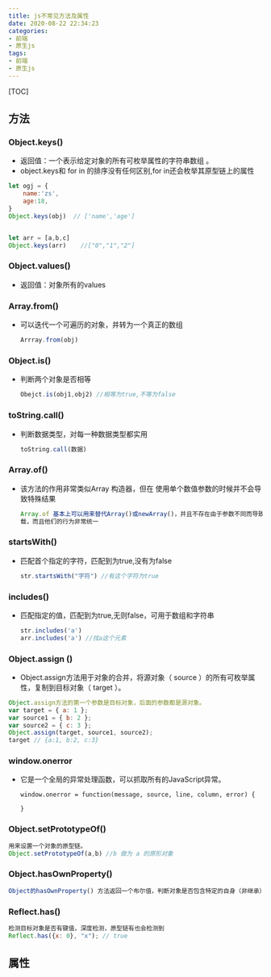 ```yaml
---
title: js不常见方法及属性
date: 2020-08-22 22:34:23
categories:
- 前端
- 原生js
tags:
- 前端
- 原生js
---
```



[TOC]

## 方法

### Object.keys()

+ 返回值：一个表示给定对象的所有可枚举属性的字符串数组 。
+ object.keys和 for in 的排序没有任何区别,for in还会枚举其原型链上的属性

```js
let ogj = {
    name:'zs',
    age:18,
}
Object.keys(obj)  // ['name','age']


let arr = [a,b,c]
Object.keys(arr)	//["0","1","2"]
```

### Object.values()

+ 返回值：对象所有的values

  

### Array.from()

+ 可以迭代一个可遍历的对象，并转为一个真正的数组

  ```js
  Arrray.from(obj) 
  ```

### Object.is()

+ 判断两个对象是否相等

  ```js
  Obejct.is(obj1,obj2) //相等为true,不等为false
  ```

### toString.call()

+ 判断数据类型，对每一种数据类型都实用 

  ```js
  toString.call(数据)
  ```

### Array.of()

+ 该方法的作用非常类似Array 构造器，但在
  使用单个数值参数的时候并不会导致特殊结果

  ```js
  Array.of 基本上可以用来替代Array()或newArray()，并且不存在由于参数不同而导致的重
  载，而且他们的行为非常统一
  ```

### startsWith()

+ 匹配首个指定的字符，匹配到为true,没有为false

  ```js
  str.startsWith("字符") //有这个字符为true 
  ```

### includes()

+ 匹配指定的值，匹配到为true,无则false，可用于数组和字符串

  ```js
  str.includes('a') 
  arr.includes('a') //找a这个元素 
  ```

### Object.assign ()

+ Object.assign方法用于对象的合并，将源对象（ source ）的所有可枚举属性，复制到目标对象（ target ）。 

```js
Object.assign方法的第一个参数是目标对象，后面的参数都是源对象。
var target = { a: 1 };
var source1 = { b: 2 };
var source2 = { c: 3 };
Object.assign(target, source1, source2);
target // {a:1, b:2, c:3}
```

### window.onerror

+ 它是一个全局的异常处理函数，可以抓取所有的JavaScript异常。

  ```
  window.onerror = function(message, source, line, column, error) {	
  	
  }
  ```


### Object.setPrototypeOf()

```js
用来设置一个对象的原型链。
Object.setPrototypeOf(a,b) //b 做为 a 的原形对象
```

### Object.hasOwnProperty()

```js
Object的hasOwnProperty() 方法返回一个布尔值，判断对象是否包含特定的自身（非继承）属性。
```


### Reflect.has()
```js
检测目标对象是否有键值，深度检测，原型链有也会检测到
Reflect.has({x: 0}, "x"); // true
```




## 属性

